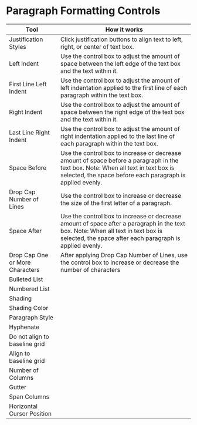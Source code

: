 # Paragraph Formatting Controls

| Tool | How it works |
| --- | --- |
| Justification Styles | Click justification buttons to align text to left, right, or center of text box. |
| Left Indent | Use the control box to adjust the amount of space between the left edge of the text box and the text within it. |
| First Line Left Indent | Use the control box to adjust the amount of left indentation applied to the first line of each paragraph within the text box. |
| Right Indent | Use the control box to adjust the amount of space between the right edge of the text box and the text within it. |
| Last Line Right Indent | Use the control box to adjust the amount of right indentation applied to the last line of each paragraph within the text box. |
| Space Before | Use the control box to increase or decrease amount of space before a paragraph in the text box. Note: When all text in text box is selected, the space before each paragraph is applied evenly.  |
| Drop Cap Number of Lines | Use the control box to increase or decrease the size of the first letter of a paragraph. |
| Space After | Use the control box to increase or decrease amount of space after a paragraph in the text box. Note: When all text in text box is selected, the space after each paragraph is applied evenly. |
| Drop Cap One or More Characters | After applying Drop Cap Number of Lines, use the control box to increase or decrease the number of characters  |
| Bulleted List |  |
| Numbered List |  |
| Shading |  |
| Shading Color |  |
| Paragraph Style |  |
| Hyphenate |  |
| Do not align to baseline grid |  |
| Align to baseline grid |  |
| Number of Columns |  |
| Gutter |  |
| Span Columns |  |
| Horizontal Cursor Position |  |



